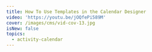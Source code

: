 ```yaml
---
title: How To Use Templates in the Calendar Designer
video: 'https://youtu.be/jOQfePi589M'
cover: /images/cms/vid-cov-13.jpg
isNew: false
topics:
  - activity-calendar
---
```

